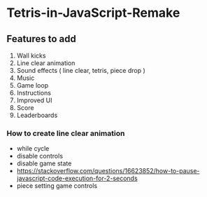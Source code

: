 # Tetris-in-JavaScript-Remake

## Features to add
1. Wall kicks
2. Line clear animation
3. Sound effects ( line clear, tetris, piece drop )
4. Music
5. Game loop
6. Instructions
7. Improved UI
8. Score
9. Leaderboards

### How to create line clear animation
- while cycle
- disable controls
- disable game state
- https://stackoverflow.com/questions/16623852/how-to-pause-javascript-code-execution-for-2-seconds
- piece setting game controls